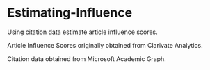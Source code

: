# Estimating-Influence

Using citation data estimate article influence scores.

Article Influence Scores originally obtained from Clarivate Analytics.

Citation data obtained from Microsoft Academic Graph.
